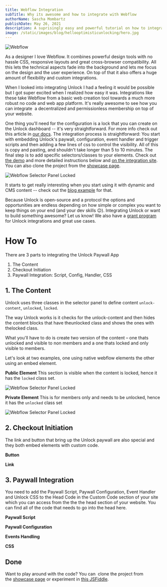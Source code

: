 ```yaml
---
title: Webflow Integration
subTitle: Why its awesome and how to integrate with Webflow
authorName: Sascha Mombartz
publishDate: May 26, 2021
description: A suprisingly easy and powerful tutorial on how to integrate Unlock into Weblfow and monetize your content.
image: /static/images/blog/hellooptimisticunlocking/hero.jpg
---
```

![Webflow](/static/images/blog/webflow-integration/webflow-home-hero.png)

As a designer I love Webflow. It combines powerful design tools with no hassle CSS, responsive layouts and great cross-browser compatibility. All this lets the technical aspects fade into the background and lets me focus on the design and the user experience. On top of that it also offers a huge amount of flexibility and custom integrations.

When I looked into integrating Unlock I had a feeling it would be possible but I got super excited when I realized how easy it was. Integrations like these take Webflow from a basic web creation tool towards a much more robust no code and web app platform. It's really awesome to see how you can integrate  a decentralized and permissionless membership on top of your website.

One thing you'll need for the configuration is a lock that you can create on the Unlock dashboard -- it's very straightforward. For more info check out this article in [our docs](https://docs.unlock-protocol.com/creators/deploying-lock).
The integration process is straightforward: You start with embedding Unlock's paywall, configuration, event handler and trigger scripts and then adding a few lines of css to control the visibility. All of this is copy and pasting, and shouldn't take longer than 5 to 10 minutes. The final step is to add specific selectors/classes to your elements. Check out [the demo](https://unlock-integration.webflow.io/) and more detailed instructions below and [on the integration site](https://unlock-integration.webflow.io/instructions). You can also clone the project from the [showcase page](https://webflow.com/website/Integrating-Unlock).

![Webflow Selector Panel Locked](/static/images/blog/webflow-integration/webflow-selector-locked.png)

It starts to get really interesting when you start using it with dynamic and CMS content -- check out the [blog example](https://unlock-integration.webflow.io/blog) for that.

Because Unlock is open-source and a protocol the options and opportunities are endless depending on how simple or complex you want to keep things on your end (and your dev skills 😉). Integrating Unlock or want to build something awesome? Let us know! We also have a [grant program](https://docs.unlock-protocol.com/governance/grants-bounties-and-matchings) for Unlock integrations and great use cases.

# How To

There are 3 parts to integrating the Unlock Paywall App

1. The Content
2. Checkout Initiation
3. Paywall Integration: Script, Config, Handler, CSS

## 1. The Content

Unlock uses three classes in the selector panel to define content
`unlock-content`, `unlocked`, `locked`.

The way Unlock works is it checks for the unlock-content and then hides the content blocks that have theunlocked class and shows the ones with thelocked class.

What you'll have to do is create two version of the content – one thats unlocked and visible to non members and a one thats locked and only visible to members.

Let's look at two examples, one using native webflow elements the other using an embed element.

**Public Element**
This section is visible when the content is locked, hence it has the `locked` class set.

![Webflow Selector Panel Locked](/static/images/blog/webflow-integration/webflow-selector-locked.png)

**Private Element**
This is for members only and needs to be unlocked, hence it has the `unlocked` class set

![Webflow Selector Panel Locked](/static/images/blog/webflow-integration/webflow-selector-unlocked.png)

## 2. Checkout Initiation

The link and button that bring up the Unlock paywall are also special and they both embed elements with custom code.

**Button**
<script width="100px" src="https://gist.github.com/smombartz/c36a6a479e188dbee13b9150aad1d6db.js"></script>

**Link**
<script src="https://gist.github.com/smombartz/4c3fb7027189366ba5e916591d836431.js"></script>

## 3. Paywall Integration

You need to add the Paywall Script, Paywall Configuration, Event Handler and Unlock CSS to the Head Code in the Custom Code section of your site which you can access from the the the head section of your website. You can find all of the code that needs to go into the head here.

**Paywall Script**
<script src="https://gist.github.com/smombartz/a50e9907b5b0ef6fe45b415608c710f5.js"></script>

**Paywall Configuration**
<script src="https://gist.github.com/smombartz/1f6f6a3665712f0451fc01f460c9a73c.js"></script>

**Events Handling**
<script src="https://gist.github.com/smombartz/7ad643db152a48391e5c1f9f667febb8.js"></script>

**CSS**
<script src="https://gist.github.com/smombartz/a3744bb52e2ba31e11f1bd068b47ebda.js"></script>

## Done

Want to play around with the code? You can  clone the project from the [showcase page](https://webflow.com/website/Integrating-Unlock) or experiment in [this JSFiddle](https://jsfiddle.net/smombartz/kjrq5asg/10/).